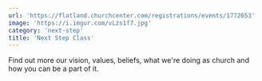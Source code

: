 ```yaml
---
url: 'https://flatland.churchcenter.com/registrations/events/1772653'
image: 'https://i.imgur.com/vLzs1f7.jpg'
category: 'next-step'
title: 'Next Step Class'
---
```


Find out more our vision, values, beliefs, what we're doing as church and how you can be a part of it.
